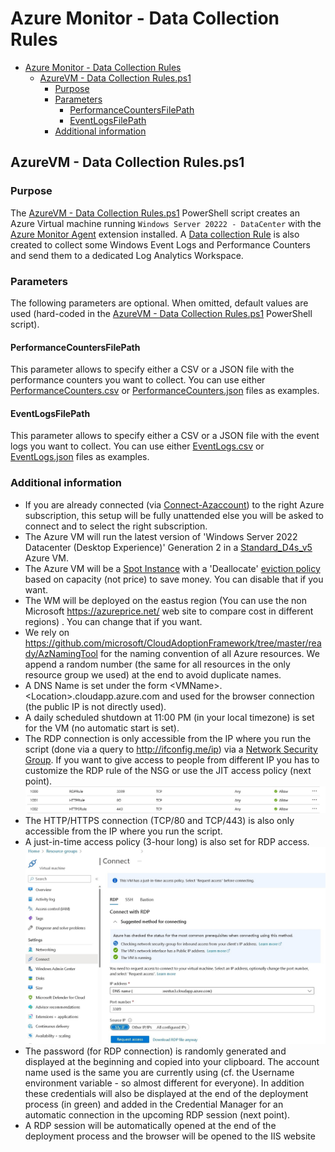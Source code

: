 # Azure Monitor - Data Collection Rules

- [Azure Monitor - Data Collection Rules](#azure-monitor---data-collection-rules)
  - [AzureVM - Data Collection Rules.ps1](#azurevm---data-collection-rulesps1)
    - [Purpose](#purpose)
    - [Parameters](#parameters)
      - [PerformanceCountersFilePath](#performancecountersfilepath)
      - [EventLogsFilePath](#eventlogsfilepath)
    - [Additional information](#additional-information)

## AzureVM - Data Collection Rules.ps1

### Purpose

The [AzureVM - Data Collection Rules.ps1](<AzureVM - Data Collection Rules.ps1>) PowerShell script creates an Azure Virtual machine running `Windows Server 20222 - DataCenter` with the [Azure Monitor Agent](https://learn.microsoft.com/en-us/azure/azure-monitor/agents/agents-overview) extension installed. A [Data collection Rule](https://learn.microsoft.com/en-us/azure/azure-monitor/essentials/data-collection-rule-overview) is also created to collect some Windows Event Logs and Performance Counters and send them to a dedicated Log Analytics Workspace.

### Parameters

The following parameters are optional. When omitted, default values are used (hard-coded in the [AzureVM - Data Collection Rules.ps1](<AzureVM - Data Collection Rules.ps1>) PowerShell script).

#### PerformanceCountersFilePath

This parameter allows to specify either a CSV or a JSON file with the performance counters you want to collect. You can use either [PerformanceCounters.csv](PerformanceCounters.csv) or [PerformanceCounters.json](PerformanceCounters.json) files as examples.

#### EventLogsFilePath

This parameter allows to specify either a CSV or a JSON file with the event logs  you want to collect. You can use either [EventLogs.csv](EventLogs.csv) or [EventLogs.json](EventLogs.json) files as examples.

### Additional information

- If you are already connected (via [Connect-Azaccount](https://learn.microsoft.com/en-us/powershell/module/az.accounts/connect-azaccount)) to the right Azure subscription, this setup will be fully unattended else you will be asked to connect and to select the right subscription.
- The Azure VM will run the latest version of 'Windows Server 2022 Datacenter (Desktop Experience)' Generation 2 in a [Standard_D4s_v5](https://learn.microsoft.com/en-us/azure/virtual-machines/dv5-dsv5-series) Azure VM.
- The Azure VM will be a [Spot Instance](https://learn.microsoft.com/en-us/azure/virtual-machines/spot-vms) with a 'Deallocate' [eviction policy](https://learn.microsoft.com/en-us/azure/architecture/guide/spot/spot-eviction#eviction-policy) based on capacity (not price) to save money. You can disable that if you want.
- The WM will be deployed on the eastus region (You can use the non Microsoft <https://azureprice.net/> web site to compare cost in different regions) . You can change  that if you want.
- We rely on <https://github.com/microsoft/CloudAdoptionFramework/tree/master/ready/AzNamingTool> for the naming convention of all Azure resources. We append a random number (the same for all resources in the only resource group we used) at the end to avoid duplicate names.
- A DNS Name is set under the form \<VMName\>.\<Location\>.cloudapp.azure.com and used for the browser connection (the public IP is not directly used).
- A daily scheduled shutdown at 11:00 PM (in your local timezone) is set for the VM (no automatic start is set).
- The RDP connection is only accessible from the IP where you run the script (done via a query to <http://ifconfig.me/ip>) via a [Network Security Group](https://learn.microsoft.com/en-us/azure/virtual-network/network-security-group-how-it-works). If you want to give access to people from different IP you has to customize the RDP rule of the NSG or use the JIT access policy (next point).
![Network Security Group](docs/nsg.jpg)
- The HTTP/HTTPS connection (TCP/80 and TCP/443) is also only accessible from the IP where you run the script.
- A just-in-time access policy (3-hour long) is also set for RDP access.
![Just In time](docs/jit.jpg)
- The password (for RDP connection) is randomly generated and displayed at the beginning and copied into your clipboard. The account name used is the same you are currently using (cf. the Username environment variable - so almost different for everyone). In addition these credentials will also be displayed at the end of the deployment process (in green) and added in the Credential Manager for an automatic connection in the upcoming RDP session (next point).
- A RDP session will be automatically opened at the end of the deployment process and the browser will be opened to the IIS website
